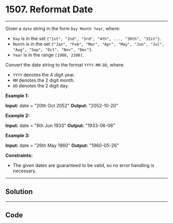 # 1507. Reformat Date

---

Given a `date` string in the form `Day Month Year`, where:

  * `Day` is in the set `{"1st", "2nd", "3rd", "4th", ..., "30th", "31st"}`.
  * `Month` is in the set `{"Jan", "Feb", "Mar", "Apr", "May", "Jun", "Jul", "Aug", "Sep", "Oct", "Nov", "Dec"}`.
  * `Year` is in the range `[1900, 2100]`.



Convert the date string to the format `YYYY-MM-DD`, where:

  * `YYYY` denotes the 4 digit year.
  * `MM` denotes the 2 digit month.
  * `DD` denotes the 2 digit day.



 

**Example 1:**


**Input:** date = "20th Oct 2052"
**Output:** "2052-10-20"


**Example 2:**


**Input:** date = "6th Jun 1933"
**Output:** "1933-06-06"


**Example 3:**


**Input:** date = "26th May 1960"
**Output:** "1960-05-26"


 

**Constraints:**

  * The given dates are guaranteed to be valid, so no error handling is necessary.

---

## Solution



---

## Code
```python


```